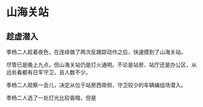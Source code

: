 # 山海关站

## 趁虚潜入

季杨二人趁着夜色，在连续做了两次反跟踪动作之后，快速摸到了山海关站。

尽管已是晚上九点，但山海关站仍是灯火通明。不论是站房、站厅还是办公区，从远处看都有日军守卫，且人数不少。

季杨二人观察一会儿，决定从位于站房西南侧，守卫较少的车辆编组场潜入。

季杨二人选了一处灯光比较昏暗，但是



<!-- ![01](../../../../images/01.jpg "东北华北示意图") -->
